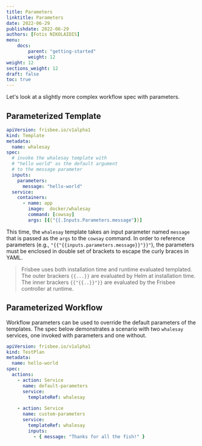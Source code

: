 ```yaml
---
title: Parameters
linktitle: Parameters
date: 2022-06-29
publishdate: 2022-06-29
authors: [Fotis NIKOLAIDIS]
menu:
    docs:
        parent: "getting-started"
        weight: 12
weight: 12
sections_weight: 12
draft: false
toc: true
---
```




Let's look at a slightly more complex workflow spec with parameters.



## Parameterized  Template

```yaml
apiVersion: frisbee.io/v1alpha1
kind: Template				
metadata:
  name: whalesay			
spec:
  # invoke the whalesay template with
  # "hello world" as the default argument
  # to the message parameter
  inputs:					
    parameters:
      message: "hello-world"
  service:
    containers: 			
      - name: app
        image:  docker/whalesay 
        command: [cowsay]
        args: [{{"{{.Inputs.Parameters.message"}}]
```



This time, the `whalesay` template takes an input parameter named `message` that is passed as the `args` to the `cowsay` command. In order to reference parameters (e.g., `"{{"{{inputs.parameters.message}}"}}"`), the parameters must be enclosed in double set of brackets to escape the curly braces in YAML.



> Frisbee uses both installation time and runtime evaluated templated. The outer brackers `{{...}}` are evaluated by Helm at installation time. The inner brackers `{{"{{..}}"}}` are evaluated by the Frisbee controller at runtime. 



## Parameterized Workflow

Workflow parameters can be used to override the default parameters of the templates. The spec below demonstrates a scenario with two `whalesay` services, one invoked with parameters and one without. 

```yaml
apiVersion: frisbee.io/v1alpha1
kind: TestPlan
metadata:
  name: hello-world
spec:
  actions:
    - action: Service
      name: default-parameters
      service:
        templateRef: whalesay  
  
    - action: Service
      name: custom-parameters
      service:
        templateRef: whalesay
        inputs:
          - { message: "Thanks for all the fish!" }
```



